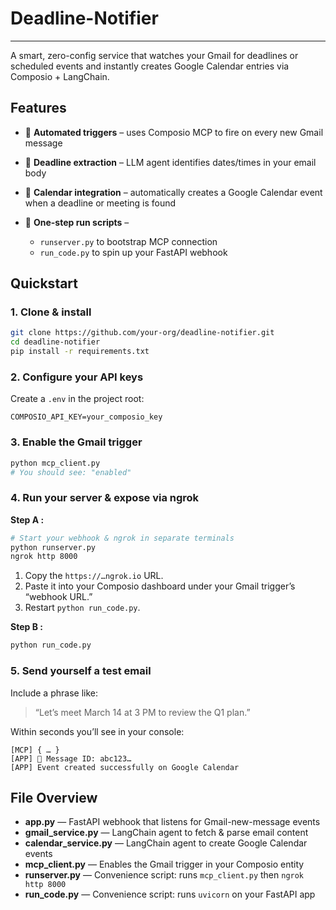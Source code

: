 # Deadline-Notifier

---

A smart, zero-config service that watches your Gmail for deadlines or scheduled events and instantly creates Google Calendar entries via Composio + LangChain.

## Features

* 🤖 **Automated triggers** – uses Composio MCP to fire on every new Gmail message
* 📧 **Deadline extraction** – LLM agent identifies dates/times in your email body
* 📅 **Calendar integration** – automatically creates a Google Calendar event when a deadline or meeting is found
* 🔧 **One-step run scripts** –

  * `runserver.py` to bootstrap MCP connection
  * `run_code.py` to spin up your FastAPI webhook


## Quickstart

### 1. Clone & install

```bash
git clone https://github.com/your-org/deadline-notifier.git
cd deadline-notifier
pip install -r requirements.txt
```

### 2. Configure your API keys

Create a `.env` in the project root:

```dotenv
COMPOSIO_API_KEY=your_composio_key
```

### 3. Enable the Gmail trigger

```bash
python mcp_client.py
# You should see: "enabled"
```

### 4. Run your server & expose via ngrok

**Step A :**

```bash
# Start your webhook & ngrok in separate terminals
python runserver.py
ngrok http 8000
```

1. Copy the `https://…ngrok.io` URL.
2. Paste it into your Composio dashboard under your Gmail trigger’s “webhook URL.”
3. Restart `python run_code.py`.

**Step B :**

```bash
python run_code.py
```

### 5. Send yourself a test email

Include a phrase like:

> “Let’s meet March 14 at 3 PM to review the Q1 plan.”

Within seconds you’ll see in your console:

```
[MCP] { … }
[APP] 📧 Message ID: abc123…
[APP] Event created successfully on Google Calendar
```

## File Overview

* **app.py** — FastAPI webhook that listens for Gmail-new-message events
* **gmail\_service.py** — LangChain agent to fetch & parse email content
* **calendar\_service.py** — LangChain agent to create Google Calendar events
* **mcp\_client.py** — Enables the Gmail trigger in your Composio entity
* **runserver.py** — Convenience script: runs `mcp_client.py` then `ngrok http 8000`
* **run\_code.py** — Convenience script: runs `uvicorn` on your FastAPI app

